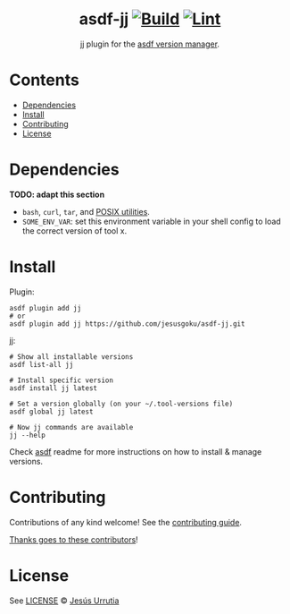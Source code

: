 <div align="center">

# asdf-jj [![Build](https://github.com/jesusgoku/asdf-jj/actions/workflows/build.yml/badge.svg)](https://github.com/jesusgoku/asdf-jj/actions/workflows/build.yml) [![Lint](https://github.com/jesusgoku/asdf-jj/actions/workflows/lint.yml/badge.svg)](https://github.com/jesusgoku/asdf-jj/actions/workflows/lint.yml)

[jj](https://github.com/jj-vcs/jj) plugin for the [asdf version manager](https://asdf-vm.com).

</div>

# Contents

- [Dependencies](#dependencies)
- [Install](#install)
- [Contributing](#contributing)
- [License](#license)

# Dependencies

**TODO: adapt this section**

- `bash`, `curl`, `tar`, and [POSIX utilities](https://pubs.opengroup.org/onlinepubs/9699919799/idx/utilities.html).
- `SOME_ENV_VAR`: set this environment variable in your shell config to load the correct version of tool x.

# Install

Plugin:

```shell
asdf plugin add jj
# or
asdf plugin add jj https://github.com/jesusgoku/asdf-jj.git
```

jj:

```shell
# Show all installable versions
asdf list-all jj

# Install specific version
asdf install jj latest

# Set a version globally (on your ~/.tool-versions file)
asdf global jj latest

# Now jj commands are available
jj --help
```

Check [asdf](https://github.com/asdf-vm/asdf) readme for more instructions on how to
install & manage versions.

# Contributing

Contributions of any kind welcome! See the [contributing guide](contributing.md).

[Thanks goes to these contributors](https://github.com/jesusgoku/asdf-jj/graphs/contributors)!

# License

See [LICENSE](LICENSE) © [Jesús Urrutia](https://github.com/jesusgoku/)
